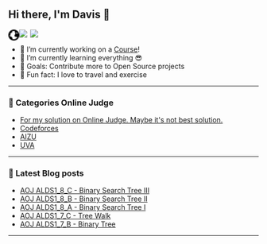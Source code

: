 ## Hi there, I'm Davis 👋

[<img align="left" width="22px" src="https://raw.githubusercontent.com/iconic/open-iconic/master/svg/globe.svg" />][website]
[<img align="left" width="22px" src="https://cdn.jsdelivr.net/npm/simple-icons@v3/icons/instagram.svg" />][instagram]
[<img align="left" width="22px" src="https://cdn.jsdelivr.net/npm/simple-icons@v3/icons/linkedin.svg" />][linkedin]<br>


- 🗽 I’m currently working on a [Course][website]!
- 🌱 I’m currently learning everything 😎
- 🍺 Goals: Contribute more to Open Source projects
- 🗿 Fun fact: I love to travel and exercise 

---

### 🚀 Categories Online Judge
- [For my solution on Online Judge. Maybe it's not best solution.](https://github.com/Daviswww/Submissions-by-UVa-etc)
- [Codeforces](https://chucs.github.io/categories/Codeforces/)
- [AIZU](https://chucs.github.io/categories/AOJ/)
- [UVA](https://chucs.github.io/categories/UVA/)

---

### 📕 Latest Blog posts
<!-- BLOG-POST-LIST:START -->
- [AOJ ALDS1_8_C - Binary Search Tree III](https://chucs.github.io/ALDS1-8-C-Binary-Search-Tree-III/)
- [AOJ ALDS1_8_B - Binary Search Tree II](https://chucs.github.io/ALDS1-8-B-Binary-Search-Tree-II/)
- [AOJ ALDS1_8_A - Binary Search Tree I](https://chucs.github.io/ALDS1-8-A-Binary-Search-Tree-I/)
- [AOJ ALDS1_7_C - Tree Walk](https://chucs.github.io/ALDS1-7-C-Tree-Walk/)
- [AOJ ALDS1_7_B - Binary Tree](https://chucs.github.io/ALDS1-7-B-Binary-Tree/)
<!-- BLOG-POST-LIST:END -->

---

[website]: https://chucs.github.io/
[instagram]: https://www.instagram.com/hdavisllll/
[linkedin]: https://www.linkedin.com/in/hsing-wei-ho-4b8773191/
[problem]: https://github.com/Daviswww/Submissions-by-UVa-etc

